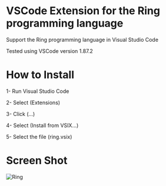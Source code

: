 VSCode Extension for the Ring programming language
==================================================

Support the Ring programming language in Visual Studio Code

Tested using VSCode version 1.87.2

How to Install
==============

1- Run Visual Studio Code

2- Select (Extensions)

3- Click (...)

4- Select (Install from VSIX...)

5- Select the file (ring.vsix) 

Screen Shot
===========

![Ring](https://github.com/ring-lang/ring/blob/master/tools/editors/vscode/ringinvscode.png)
